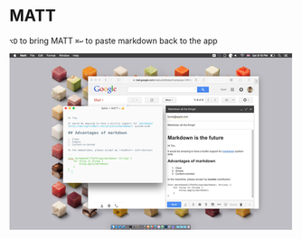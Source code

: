 # MATT

`⌥D` to bring MATT
`⌘↩`︎ to paste markdown back to the app

![](https://raw.githubusercontent.com/NSFWObject/MATT/master/MATT.png)